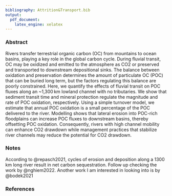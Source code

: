 ```yaml
---
bibliography: Attrition&Transport.bib
output:
  pdf_document:
    latex_engine: xelatex
---
```

### Abstract

Rivers transfer terrestrial organic carbon (OC) from mountains to ocean basins, playing a key role in the global carbon cycle. During fluvial transit, OC may be oxidized and emitted to the atmosphere as CO2 or preserved and transported to downstream depositional sinks. The balance between oxidation and preservation determines the amount of particulate OC (POC) that can be buried long term, but the factors regulating this balance are poorly constrained. Here, we quantify the effects of fluvial transit on POC fluxes along an ~1,300 km lowland channel with no tributaries. We show that sediment transit time and mineral protection regulate the magnitude and rate of POC oxidation, respectively. Using a simple turnover model, we estimate that annual POC oxidation is a small percentage of the POC delivered to the river. Modelling shows that lateral erosion into POC-rich floodplains can increase POC fluxes to downstream basins, thereby offsetting POC oxidation. Consequently, rivers with high channel mobility can enhance CO2 drawdown while management practices that stabilize river channels may reduce the potential for CO2 drawdown.

### Notes

According to  @repasch2021, cycles of erosion and deposition along a 1300 km long river result in net carbon sequestration.  Follow up checking the work by @nghiem2022. Another work I am interested in looking into is by @bodek2021

### References